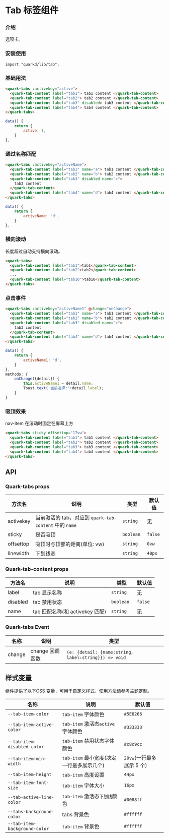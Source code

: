 # Tab 标签组件

### 介绍

选项卡。

### 安装使用

```tsx
import "quarkd/lib/tab";
```

### 基础用法

```html
<quark-tabs :activekey="active">
  <quark-tab-content label="tab1"> tab1 content </quark-tab-content>
  <quark-tab-content label="tab2"> tab2 content </quark-tab-content>
  <quark-tab-content label="tab3" disabled> tab3 content </quark-tab-content>
  <quark-tab-content label="tab4"> tab4 content </quark-tab-content>
</quark-tabs>
```

```javascript
data() {
    return {
        active: 1,
    }
},
```

### 通过名称匹配

```html
<quark-tabs :activekey="activeName">
  <quark-tab-content label="tab1" name="a"> tab1 content </quark-tab-content>
  <quark-tab-content label="tab2" name="b"> tab2 content </quark-tab-content>
  <quark-tab-content label="tab3" disabled name="c">
    tab3 content
  </quark-tab-content>
  <quark-tab-content label="tab4" name="d"> tab4 content </quark-tab-content>
</quark-tabs>
```

```js
data() {
    return {
        activeName: 'd',
    }
},
```

### 横向滚动

长度超过自动支持横向滚动。

```html
<quark-tabs>
  <quark-tab-content label="tab1">tab1</quark-tab-content>
  <quark-tab-content label="tab2">tab2</quark-tab-content>
  ...
  <quark-tab-content label="tab10">tab10</quark-tab-content>
</quark-tabs>
```

### 点击事件

```html
<quark-tabs :activekey="activeName1" @change="onChange">
  <quark-tab-content label="tab1" name="a"> tab1 content </quark-tab-content>
  <quark-tab-content label="tab2" name="b"> tab2 content </quark-tab-content>
  <quark-tab-content label="tab3" disabled name="c">
    tab3 content
  </quark-tab-content>
  <quark-tab-content label="tab4" name="d"> tab4 content </quark-tab-content>
</quark-tabs>
```

```js
data() {
    return {
        activeName1: 'd',
    }
},
methods: {
    onChange({detail}) {
        this.activeName1 = detail.name;
        Toast.text('当前选择:'+detail.label);
    }
}
```

### 吸顶效果

nav-item 在滚动时固定在屏幕上方

```html
<quark-tabs sticky offsettop="17vw">
  <quark-tab-content label="tab1"> tab1 content </quark-tab-content>
  <quark-tab-content label="tab2"> tab2 content </quark-tab-content>
  <quark-tab-content label="tab3"> tab3 content </quark-tab-content>
  <quark-tab-content label="tab4"> tab4 content </quark-tab-content>
</quark-tabs>
```

## API

### Quark-tabs props

| 方法名    | 说明                                                   | 类型       | 默认值  |
| --------- | ------------------------------------------------------ | ---------- | ------- |
| activekey | 当前激活的 tab，对应到 `quark-tab-content` 中的 `name` | `string`   | 无      |
| sticky    | 是否吸顶                                               | `boolean ` | `false` |
| offsettop | 吸顶时与顶部的距离(单位: vw)                           | `string `  | `0vw`   |
| linewidth | 下划线宽                                               | `string `  | `40px`  |

### Quark-tab-content props

| 方法名   | 说明                            | 类型       | 默认值  |
| -------- | ------------------------------- | ---------- | ------- |
| label    | tab 显示名称                    | `string `  | 无      |
| disabled | tab 禁用状态                    | `boolean ` | `false` |
| name     | tab 匹配名称(和 activekey 匹配) | `string `  | 无      |

### Quark-tabs Event

| 名称   | 说明            | 类型                                                 |
| ------ | --------------- | ---------------------------------------------------- |
| change | change 回调函数 | `(e: {detail: {name:string，label:string}}) => void` |

## 样式变量

组件提供了以下[CSS 变量](https://developer.mozilla.org/zh-CN/docs/Web/CSS/Using_CSS_custom_properties)，可用于自定义样式，使用方法请参考[主题定制](#/zh-CN/guide/theme)。

| 名称                          | 说明                                      | 默认值                    |
| ----------------------------- | ----------------------------------------- | ------------------------- |
| `--tab-item-color`            | `tab-item` 字体颜色                       | `#5E6266`                 |
| `--tab-item-active-color`     | `tab-item` 激活态`active`字体颜色         | `#333333`                 |
| `--tab-item-disabled-color`   | `tab-item` 禁用状态字体颜色               | `#c8c9cc`                 |
| `--tab-item-min-width`        | `tab-item` 最小宽度(决定一行最多展示几个) | `20vw`(一行最多展示 5 个) |
| `--tab-item-height`           | `tab-item` 高度设置                       | `44px `                   |
| `--tab-item-font-size`        | `tab-item` 字体大小                       | `16px`                    |
| `--tab-active-line-color`     | `tab-item` 激活态`下划线`颜色             | `#0088ff `                |
| `--tabs-background-color`     | tabs 背景色                               | `#ffffff`                 |
| `--tab-item-background-color` | `tab-item` 背景色                         | `#ffffff `                |
